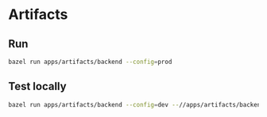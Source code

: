 # Artifacts

## Run

```bash
bazel run apps/artifacts/backend --config=prod
```

## Test locally

```bash
bazel run apps/artifacts/backend --config=dev --//apps/artifacts/backend:config.file=//deployment/apps/data_blaizard_com:config.test.backend.json
```
